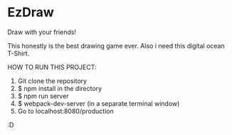 # EzDraw
Draw with your friends!

This honestly is the best drawing game ever. Also i need this digital ocean T-Shirt.

HOW TO RUN THIS PROJECT:

1. Git clone the repository
2. $ npm install in the directory
3. $ npm run server
4. $ webpack-dev-server (in a separate terminal window)
5. Go to localhost:8080/production

:D
